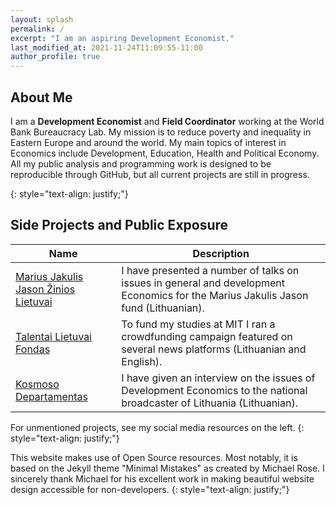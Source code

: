 ```yaml
---
layout: splash
permalink: /
excerpt: "I am an aspiring Development Economist."
last_modified_at: 2021-11-24T11:09:55-11:00
author_profile: true
---
```


## About Me

I am a **Development Economist** and **Field Coordinator** working at the World Bank Bureaucracy Lab. My mission is to reduce poverty and inequality in Eastern Europe and around the world. My main topics of interest in Economics include Development, Education, Health and Political Economy. All my public analysis and programming work is designed to be reproducible through GitHub, but all current projects are still in progress.

{: style="text-align: justify;"}

## Side Projects and Public Exposure 

| Name                                        | Description                                           |
| ------------------------------------------- | ----------------------------------------------------- |
| [Marius Jakulis Jason Žinios Lietuvai](https://mjjfondas.lt/zinioslietuvai-gailius-is-mit-apie-vystymosi-ekonomika/) | I have presented a number of talks on issues in general and development Economics for the Marius Jakulis Jason fund (Lithuanian).|
| [Talentai Lietuvai Fondas](https://www.tlfondas.lt/fondas/lt/content/gailius-praninskas) | To fund my studies at MIT I ran a crowdfunding campaign featured on several news platforms (Lithuanian and English). |
| [Kosmoso Departamentas](https://www.lrt.lt/mediateka/irasas/2000127248/kosmoso-departamentas-ekonomistu-bandymai-sumazinti-turto-nelygybe) | I have given an interview on the issues of Development Economics to the national broadcaster of Lithuania (Lithuanian). |

For unmentioned projects, see my social media resources on the left. 
{: style="text-align: justify;"}

This website makes use of Open Source resources. Most notably, it is based on the Jekyll theme "Minimal Mistakes" as created by Michael Rose. I sincerely thank Michael for his excellent work in making beautiful website design accessible for non-developers.
{: style="text-align: justify;"}
